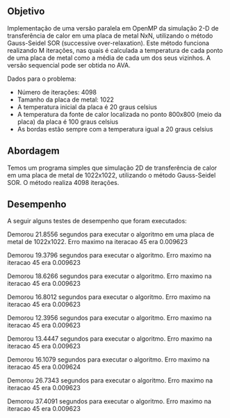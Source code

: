 ## Objetivo
Implementação de uma versão paralela em OpenMP da simulação 2-D de transferência de calor em uma 
placa de metal NxN, utilizando o método Gauss-Seidel SOR (successive over-relaxation). Este 
método funciona realizando M iterações, nas quais é calculada a temperatura de cada ponto de uma
placa de metal como a média de cada um dos seus vizinhos. A versão sequencial pode ser obtida 
no AVA. 

Dados para o problema:
- Número de iterações: 4098
- Tamanho da placa de metal: 1022
- A temperatura inicial da placa é 20 graus celsius
- A temperatura da fonte de calor localizada no ponto 800x800 (meio da placa) da placa é 100 graus celsius
- As bordas estão sempre com a temperatura igual a 20 graus celsius

## Abordagem
Temos um programa simples que simulação 2D de transferência de calor em uma placa de metal de 1022x1022, utilizando o método Gauss-Seidel SOR. 
O método realiza 4098 iterações.


## Desempenho
A seguir alguns testes de desempenho que foram executados:

Demorou 21.8556 segundos para executar o algoritmo em uma placa de metal de 1022x1022. Erro maximo na iteracao 45 era 0.009623

Demorou 19.3796 segundos para executar o algoritmo. Erro maximo na iteracao 45 era 0.009623

Demorou 18.6266 segundos para executar o algoritmo. Erro maximo na iteracao 45 era 0.009623

Demorou 16.8012 segundos para executar o algoritmo. Erro maximo na iteracao 45 era 0.009623

Demorou 12.3956 segundos para executar o algoritmo. Erro maximo na iteracao 45 era 0.009623

Demorou 13.4447 segundos para executar o algoritmo. Erro maximo na iteracao 45 era 0.009623

Demorou 16.1079 segundos para executar o algoritmo. Erro maximo na iteracao 45 era 0.009624

Demorou 26.7343 segundos para executar o algoritmo. Erro maximo na iteracao 45 era 0.009623

Demorou 37.4091 segundos para executar o algoritmo. Erro maximo na iteracao 45 era 0.009623
